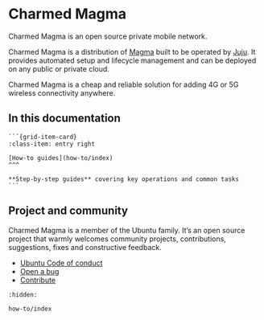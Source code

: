 # Charmed Magma

Charmed Magma is an open source private mobile network.

Charmed Magma is a distribution of [Magma](https://magmacore.org/) built to be operated by [Juju](https://juju.is/). It provides automated setup and lifecycle management and can be deployed on any public or private cloud.

Charmed Magma is a cheap and reliable solution for adding 4G or 5G wireless connectivity anywhere.


## In this documentation

````{grid} 1 1 2 2
```{grid-item-card}
:class-item: entry right

[How-to guides](how-to/index)
^^^

**Step-by-step guides** covering key operations and common tasks
```

````

## Project and community


Charmed Magma is a member of the Ubuntu family. It’s an open source project that warmly welcomes community projects, contributions, suggestions, fixes and constructive feedback.

- [Ubuntu Code of conduct](https://ubuntu.com/community/ethos/code-of-conduct)
- [Open a bug](https://github.com/canonical/charmed-magma/issues)
- [Contribute](https://github.com/canonical/charmed-magma/)

```{toctree}
:hidden:

how-to/index
```
